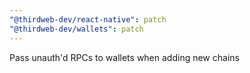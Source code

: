 ```yaml
---
"@thirdweb-dev/react-native": patch
"@thirdweb-dev/wallets": patch
---
```


Pass unauth'd RPCs to wallets when adding new chains
